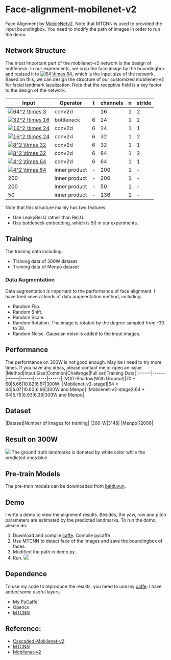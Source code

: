 # Face-alignment-mobilenet-v2
Face Alignment by [MobileNetv2](https://arxiv.org/abs/1801.04381). Note that MTCNN is used to provided the input boundingbox. You need to modify the path of images in order to run the demo. 

## Network Structure
The most important part of the mobilenet-v2 network is the design of bottleneck. In our experiments, we crop the face image by the boundingbox and resized it to <a href="https://www.codecogs.com/eqnedit.php?latex=64&space;\times&space;64" target="_blank"><img src="https://latex.codecogs.com/gif.latex?64&space;\times&space;64" title="64 \times 64" /></a>, which is the input size of the network. Based on this, we can design the structure of our customized mobilenet-v2 for facial landmark lacalization. Note that the receptive field is a key factor to the design of the network.

|Input|Operator|t|channels|n|stride|
|------|------|------|------|------|------|
|<a href="https://www.codecogs.com/eqnedit.php?latex=64^2&space;\times&space;3" target="_blank"><img src="https://latex.codecogs.com/gif.latex?64^2&space;\times&space;3" title="64^2 \times 3" /></a>|conv2d|-|16|1|2|
|<a href="https://www.codecogs.com/eqnedit.php?latex=32^2&space;\times&space;16" target="_blank"><img src="https://latex.codecogs.com/gif.latex?32^2&space;\times&space;16" title="32^2 \times 16" /></a>|bottleneck|6|24|1|2|
|<a href="https://www.codecogs.com/eqnedit.php?latex=16^2&space;\times&space;24" target="_blank"><img src="https://latex.codecogs.com/gif.latex?16^2&space;\times&space;24" title="16^2 \times 24" /></a>|conv2d|6|24|1|1|
|<a href="https://www.codecogs.com/eqnedit.php?latex=16^2&space;\times&space;24" target="_blank"><img src="https://latex.codecogs.com/gif.latex?16^2&space;\times&space;24" title="16^2 \times 24" /></a>|conv2d|6|32|1|2|
|<a href="https://www.codecogs.com/eqnedit.php?latex=8^2&space;\times&space;32" target="_blank"><img src="https://latex.codecogs.com/gif.latex?8^2&space;\times&space;32" title="8^2 \times 32" /></a>|conv2d|6|32|1|1|
|<a href="https://www.codecogs.com/eqnedit.php?latex=8^2&space;\times&space;32" target="_blank"><img src="https://latex.codecogs.com/gif.latex?8^2&space;\times&space;32" title="8^2 \times 32" /></a>|conv2d|6|64|1|2|
|<a href="https://www.codecogs.com/eqnedit.php?latex=4^2&space;\times&space;64" target="_blank"><img src="https://latex.codecogs.com/gif.latex?4^2&space;\times&space;64" title="4^2 \times 64" /></a>|conv2d|6|64|1|1|
|<a href="https://www.codecogs.com/eqnedit.php?latex=4^2&space;\times&space;64" target="_blank"><img src="https://latex.codecogs.com/gif.latex?4^2&space;\times&space;64" title="4^2 \times 64" /></a>|inner product|-|200|1|-|
|200|inner product|-|200|1|-|
|200|inner product|-|50|1|-|
|50|inner product|-|136|1|-|

Note that this structure mainly has two features:
 - Use LeakyReLU rather than ReLU.
 - Use bottleneck embedding, which is 50 in our experiments.

## Training
The training data including:
- Training data of 300W dataset
- Training data of Menpo dataset
### Data Augmentation
Data augmentation is important to the performance of face alignment. I have tried several kinds of data augmentation method, including:
- Random Flip.
- Random Shift.
- Random Scale. 
- Random Rotation. The image is rotated by the degree sampled from -30 to 30.
- Random Noise. Gaussian noise is added to the input images.

## Performance
The performance on 300W is not good enough. May be I need to try more times. If you have any ideas, please contact me or open an issue.
|Method|Input Size|Common|Challenge|Full set|Training Data|
|------|------|------|------|------|------|
|VGG-Shadow(With Dropout)|70 * 60|5.66|10.82|6.67|300W|
|Mobilenet-v2-stage1|64 * 64|6.07|10.60|6.96|300W and Menpo|
|Mobilenet-v2-stage2|64 * 64|5.76|8.93|6.39|300W and Menpo|

## Dataset
|Dataset|Number of images for training|
|300-W|3148|
|Menpo|12006|

## Result on 300W
![](https://github.com/goodluckcwl/DeepAlignment/raw/master/sample.jpg)
The ground truth landmarks is donated by white color while the predicted ones blue.

## Pre-train Models
The pre-train models can be downloaded from [baiduyun](https://pan.baidu.com/s/1wYycQbmz3CxBQw9KgJkxEA).

## Demo
I write a demo to view the alignment results. Besides, the yaw, row and pitch parameters are estimated by the predicted landmarks.
To run the domo, please do:
1. Download and compile [caffe](https://github.com/goodluckcwl/custom-caffe). Compile pycaffe.
2. Use MTCNN to detect face of the images and save the boundingbox of faces.
3. Modified the path in demo.py.
4. Run.
![](https://github.com/goodluckcwl/DeepAlignment/raw/master/demo.png)

## Dependence
To use my code to reproduce the results, you need to use my [caffe](https://github.com/goodluckcwl/custom-caffe). I have added some useful layers.
- [My PyCaffe](https://github.com/goodluckcwl/custom-caffe)
- Opencv
- [MTCNN](https://github.com/kpzhang93/MTCNN_face_detection_alignment)


## Reference:
- [Cascaded-Mobilenet-v2](https://github.com/tensor-yu/cascaded_mobilenet-v2)
- [MTCNN](https://github.com/kpzhang93/MTCNN_face_detection_alignment)
- [Mobilenet-v2](https://arxiv.org/abs/1801.04381)
